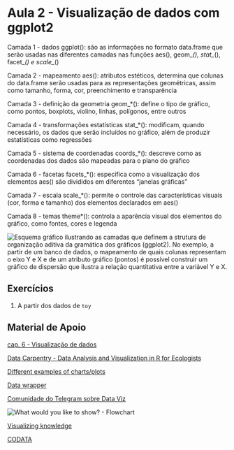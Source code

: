 # Aula 2 - Visualização de dados com ggplot2



Camada 1 - dados ggplot(): são as informações no formato data.frame que serão usadas nas diferentes camadas nas funções aes(), geom_*(), stat_*(), facet_*() e scale_*()

Camada 2 - mapeamento aes(): atributos estéticos, determina que colunas do data.frame serão usadas para as representações geométricas, assim como tamanho, forma, cor, preenchimento e transparência

Camada 3 - definição da geometria geom_*(): define o tipo de gráfico, como pontos, boxplots, violino, linhas, polígonos, entre outros

Camada 4 - transformações estatísticas stat_*(): modificam, quando necessário, os dados que serão incluídos no gráfico, além de produzir estatísticas como regressões

Camada 5 - sistema de coordenadas coords_*(): descreve como as coordenadas dos dados são mapeadas para o plano do gráfico

Camada 6 - facetas facets_*(): especifica como a visualização dos elementos aes() são divididos em diferentes “janelas gráficas”

Camada 7 - escala scale_*(): permite o controle das características visuais (cor, forma e tamanho) dos elementos declarados em aes()

Camada 8 - temas theme*(): controla a aparência visual dos elementos do gráfico, como fontes, cores e legenda


![Esquema gráfico ilustrando as camadas que definem a strutura de organização aditiva da gramática dos gráficos (ggplot2). No exemplo, a partir de um banco de dados, o mapeamento de quais colunas representam o eixo Y e X e de um atributo gráfico (pontos) é possível construir um gráfico de dispersão que ilustra a relação quantitativa entre a variável Y e X.](https://analises-ecologicas.com/img/cap06_fig01.png)

## Exercícios

1. A partir dos dados de `toy`




## Material de Apoio

[cap. 6 - Visualização de dados](https://analises-ecologicas.com/cap6)

[Data Carpentry - Data Analysis and Visualization in R for Ecologists](https://datacarpentry.org/R-ecology-lesson/index.html)

[Different examples of charts/plots](https://depictdatastudio.com/charts/)

[Data wrapper](https://www.datawrapper.de/)

[Comunidade do Telegram sobre Data Viz](https://t.me/datavizbr)

![What would you like to show? - Flowchart](https://community.sap.com/legacyfs/online/storage/blog_attachments/2016/12/12.9.vinay_chart.jpg)

[Visualizing knowledge](https://www.pbl.nl/en/publications/visualising-knowledge)

[CODATA](https://natydasilva.github.io/CODATA/#1)